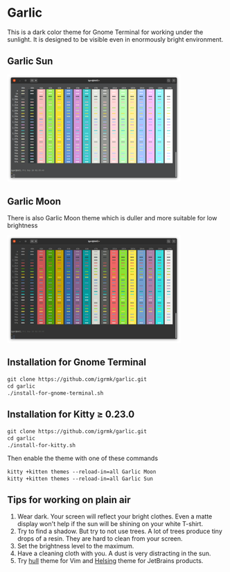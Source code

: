 Garlic
======

This is a dark color theme for Gnome Terminal for working under the sunlight.
It is designed to be visible even in enormously bright environment.

Garlic Sun
----------
<img src="img/sun.png" width="400">

Garlic Moon
-----------
There is also Garlic Moon theme which is duller and more suitable for low brightness

<img src="img/moon.png" width="400">

Installation for Gnome Terminal
-------------------------------

    git clone https://github.com/igrmk/garlic.git
    cd garlic
    ./install-for-gnome-terminal.sh

Installation for Kitty ≥ 0.23.0
-------------------------------

    git clone https://github.com/igrmk/garlic.git
    cd garlic
    ./install-for-kitty.sh

Then enable the theme with one of these commands

    kitty +kitten themes --reload-in=all Garlic Moon
    kitty +kitten themes --reload-in=all Garlic Sun

Tips for working on plain air
-----------------------------

1. Wear dark.
   Your screen will reflect your bright clothes.
   Even a matte display won't help if the sun will be shining on your white T-shirt.
2. Try to find a shadow.
   But try to not use trees.
   A lot of trees produce tiny drops of a resin.
   They are hard to clean from your screen.
3. Set the brightness level to the maximum.
4. Have a cleaning cloth with you. A dust is very distracting in the sun.
5. Try [hull](https://github.com/igrmk/kull-vim) theme for Vim and [Helsing](https://github.com/igrmk/helsing) theme for JetBrains products.
